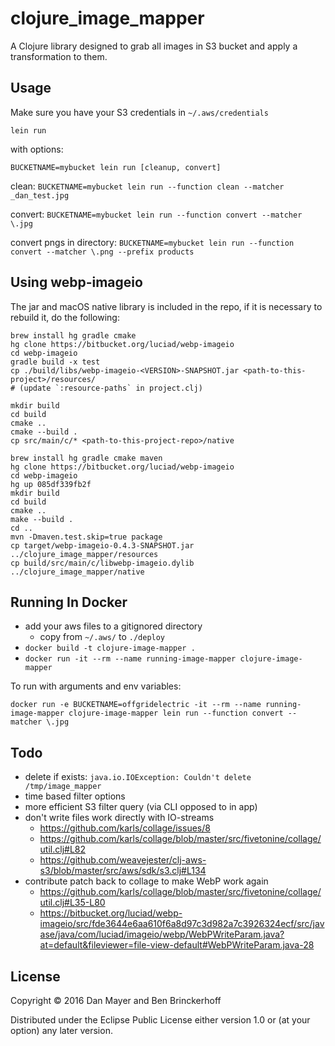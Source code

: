# clojure_image_mapper

A Clojure library designed to grab all images in S3 bucket and apply a transformation to them.

## Usage

Make sure you have your S3 credentials in `~/.aws/credentials`

`lein run`

with options:

`BUCKETNAME=mybucket lein run [cleanup, convert]`

clean: `BUCKETNAME=mybucket lein run --function clean --matcher _dan_test.jpg`

convert: `BUCKETNAME=mybucket lein run --function convert --matcher \.jpg`

convert pngs in directory: `BUCKETNAME=mybucket lein run --function convert --matcher \.png --prefix products`

## Using webp-imageio

The jar and macOS native library is included in the repo, if it is necessary to rebuild it, do the following:

```
brew install hg gradle cmake
hg clone https://bitbucket.org/luciad/webp-imageio
cd webp-imageio
gradle build -x test
cp ./build/libs/webp-imageio-<VERSION>-SNAPSHOT.jar <path-to-this-project>/resources/
# (update `:resource-paths` in project.clj)

mkdir build
cd build
cmake ..
cmake --build .
cp src/main/c/* <path-to-this-project-repo>/native
```

```
brew install hg gradle cmake maven
hg clone https://bitbucket.org/luciad/webp-imageio
cd webp-imageio
hg up 085df339fb2f
mkdir build
cd build 
cmake ..
make --build .
cd ..
mvn -Dmaven.test.skip=true package
cp target/webp-imageio-0.4.3-SNAPSHOT.jar ../clojure_image_mapper/resources
cp build/src/main/c/libwebp-imageio.dylib ../clojure_image_mapper/native
```

## Running In Docker

 * add your aws files to a gitignored directory
   * copy from `~/.aws/` to `./deploy`
 * `docker build -t clojure-image-mapper .`
 * `docker run -it --rm --name running-image-mapper clojure-image-mapper`
 
 To run with arguments and env variables:
 
 `docker run -e BUCKETNAME=offgridelectric -it --rm --name running-image-mapper clojure-image-mapper lein run --function convert --matcher \.jpg`

## Todo

* delete if exists: `java.io.IOException: Couldn't delete /tmp/image_mapper`
* time based filter options
* more efficient S3 filter query (via CLI opposed to in app)
* don't write files work directly with IO-streams
  * https://github.com/karls/collage/issues/8
  * https://github.com/karls/collage/blob/master/src/fivetonine/collage/util.clj#L82
  * https://github.com/weavejester/clj-aws-s3/blob/master/src/aws/sdk/s3.clj#L134 
* contribute patch back to collage to make WebP work again
  * https://github.com/karls/collage/blob/master/src/fivetonine/collage/util.clj#L35-L80
  * https://bitbucket.org/luciad/webp-imageio/src/fde3644e6aa610f6a8d97c3d982a7c3926324ecf/src/javase/java/com/luciad/imageio/webp/WebPWriteParam.java?at=default&fileviewer=file-view-default#WebPWriteParam.java-28 

## License

Copyright © 2016 Dan Mayer and Ben Brinckerhoff

Distributed under the Eclipse Public License either version 1.0 or (at
your option) any later version.
